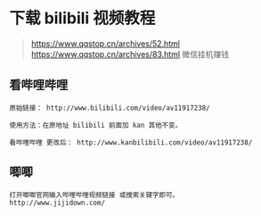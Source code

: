 # 下载 bilibili 视频教程
> https://www.qqstop.cn/archives/52.html  
> https://www.qqstop.cn/archives/83.html  微信挂机赚钱  

## 看哔哩哔哩
```
原始链接： http://www.bilibili.com/video/av11917238/

使用方法：在原地址 bilibili 前面加 kan 其他不变。

看哔哩哔哩 更改后： http://www.kanbilibili.com/video/av11917238/
```

## 唧唧
```
打开唧唧官网输入哔哩哔哩视频链接 或搜索关键字即可。
http://www.jijidown.com/
```
